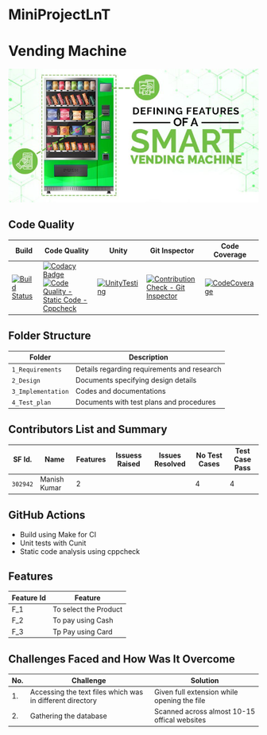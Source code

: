 # MiniProjectLnT

# Vending Machine
![VM](https://github.com/manish04-mu/MiniProjectLnT/blob/main/1_Requirements/VendingMachine.jpg)

## Code Quality
| Build                | Code Quality | Unity | Git Inspector | Code Coverage |
| -------------------- | ------------ | ------| ------------- | ------------- |
|[![Build Status](https://github.com/mainsh04-mu/MiniProjectLnT/actions/workflows/cppcheck.yml/badge.svg)](https://github.com/mainsh04-mu/MiniProjectLnT/actions/workflows/cppcheck.yml)|[![Codacy Badge](https://api.codacy.com/project/badge/Grade/9a09ea0296474c01b3ad9a8cb54d4379)](https://app.codacy.com/gh/manish04-mu/MiniProjectLnT?utm_source=github.com&utm_medium=referral&utm_content=manish04-mu/MiniProjectLnT&utm_campaign=Badge_Grade_Settings) <br> [![Code Quality - Static Code - Cppcheck](https://github.com/manish04-mu/MiniProjectLnT/actions/workflows/cppcheck.yml/badge.svg)](https://github.com/manish04-mu/MiniProjectLnT/actions/workflows/cppcheck.yml)|[![UnityTesting](https://github.com/manish04-mu/MiniProjectLnT/actions/workflows/unitytesting.yml/badge.svg)](https://github.com/manish04-mu/MiniProjectLnT/actions/workflows/unitytesting.yml)|[![Contribution Check - Git Inspector](https://github.com/manish04-mu/MiniProjectLnT/actions/workflows/gitinspector.yml/badge.svg)](https://github.com/manish04-mu/MiniProjectLnT/actions/workflows/gitinspector.yml) | [![CodeCoverage](https://github.com/manish04-mu/MiniProjectLnT/actions/workflows/gcov.yml/badge.svg)](https://github.com/manish04-mu/MiniProjectLnT/actions/workflows/gcov.yml)

## Folder Structure
Folder             | Description
------------------ | -----------------------------------------
`1_Requirements`   | Details regarding requirements and research
`2_Design`         | Documents specifying design details
`3_Implementation` | Codes and documentations
`4_Test_plan`      | Documents with test plans and procedures

## Contributors List and Summary

SF Id. |  Name   |    Features    | Issuess Raised |Issues Resolved|No Test Cases|Test Case Pass
-------|---------|----------------|----------------|---------------|-------------|--------------
`302942` | Manish Kumar  |  2|     |  | 4|4|     

## GitHub Actions
* Build using Make for CI
* Unit tests with Cunit
* Static code analysis using cppcheck

## Features
| Feature Id | Feature |
| -----------|---------|
|F_1| To select the Product |
|F_2| To pay using Cash |
|F_3| Tp Pay using Card |


## Challenges Faced and How Was It Overcome
| No. | Challenge | Solution
|-----|-----------|--------
|1. | Accessing the text files which was in different directory | Given full extension while opening the file
|2. | Gathering the database | Scanned across almost 10-15 offical websites  |



